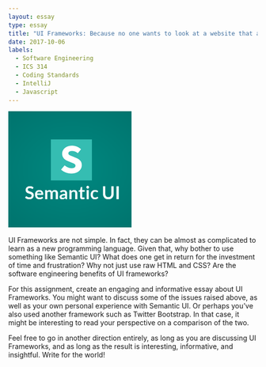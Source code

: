 ```yaml
---
layout: essay
type: essay
title: "UI Frameworks: Because no one wants to look at a website that appears it was designed in the 1990's"
date: 2017-10-06
labels:
  - Software Engineering
  - ICS 314
  - Coding Standards
  - IntelliJ
  - Javascript
---
```


<img class="ui medium right floated image" src="../images/semantic.jpg">

UI Frameworks are not simple. In fact, they can be almost as complicated to learn as a new programming language. Given that, why bother to use something like Semantic UI? What does one get in return for the investment of time and frustration? Why not just use raw HTML and CSS? Are the software engineering benefits of UI frameworks?

For this assignment, create an engaging and informative essay about UI Frameworks. You might want to discuss some of the issues raised above, as well as your own personal experience with Semantic UI. Or perhaps you’ve also used another framework such as Twitter Bootstrap. In that case, it might be interesting to read your perspective on a comparison of the two.

Feel free to go in another direction entirely, as long as you are discussing UI Frameworks, and as long as the result is interesting, informative, and insightful. Write for the world!
